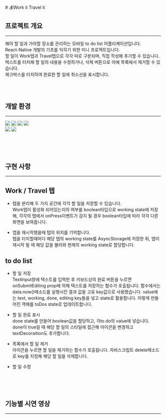 <br>
# 💰Work it Travel it
<br>

## 프로젝트 개요
---

해야 할 일과 가야할 장소를 관리하는 모바일 to do list 어플리케이션입니다.<br> React-Native 개발의 기초를 익히기 위한 미니 프로젝트입니다.<br>
할 일이 Work탭과 Travel탭으로 각각 따로 구분되며, 직접 작성해 추가할 수 있습니다.<br>
텍스트를 터치해 할 일의 내용을 수정하거나, 삭제 버튼으로 아예 목록에서 제거할 수 있습니다.<br>
체크박스를 터치하여 완료한 할 일에 취소선을 표시합니다.

<br><br>

## 개발 환경
---
<img src="https://img.shields.io/badge/JavaScript-F7DF1E?style=flat-square&logo=Javascript&logoColor=white"/></a>
<img src="https://img.shields.io/badge/ReactNative-61DAFB?style=flat-square&logo=React&logoColor=white"/></a>
<img src="https://img.shields.io/badge/StyleSheet-CC6699?style=flat-square&logo=React&logoColor=white"/></a>
<img src="https://img.shields.io/badge/Expo-000020?style=flat-square&logo=Expo&logoColor=white"/></a><br>
<img src="https://img.shields.io/badge/Github-181717?style=flat-square&logo=Github&logoColor=white"/></a>
<img src="https://img.shields.io/badge/Git-F05032?style=flat-square&logo=Git&logoColor=white"/></a><br><br>


<br><br>


## 구현 사항
---
## Work / Travel 탭
- 탭을 분리해 두 가지 공간에 각각 할 일을 저장할 수 있습니다. <br>
Work탭이 활성화 되어있는지의 여부를 boolean타입으로 working state에 저장해, 각각의 탭에서 onPress이벤트가 감지 될 경우 boolean타입에 따라 각각 다른 화면을 보여줍니다. <br>

- 앱을 재시작했을때 탭의 위치를 기억합니다.<br>
탭을 터치할때마다 해당 탭의 working state를 AsyncStorage에 저장한 뒤, 앱이 재시작 될 때 해당 값을 불러와 현재의 working state로 할당합니다. 

## to do list
- 할 일 저장<br>
TextInput창에 텍스트를 입력한 후 키보드상의 완료 버튼을 누르면 onSubmitEditing prop에 의해 텍스트를 저장하는 함수가 호출됩니다. 함수에서는 data.now()메소드를 실행시킨 결과 값을 고유 key값으로 사용했습니다. value에는 text, working, done, editing key들을 넣고 state로 활용합니다. 이렇게 만들어진 객체를 toDos state로 업데이트합니다.

- 할 일 완료 표시<br>
done state를 만들어 boolean값을 할당하고, 각to do의 value에 넣습니다. done이 true일 때 해당 할 일의 스타일에 접근해 아이콘을 변경하고 textDecoraition도 추가합니다.

- 목록에서 할 일 제거<br>
아이콘을 누르면 할 일을 제거하는 함수가 호출됩니다. 자바스크립트 delete메소드로 key를 지칭해 해당 할 일을 삭제합니다.


- 할 일 수정 


<br><br><br>

## 기능별 시연 영상
---



